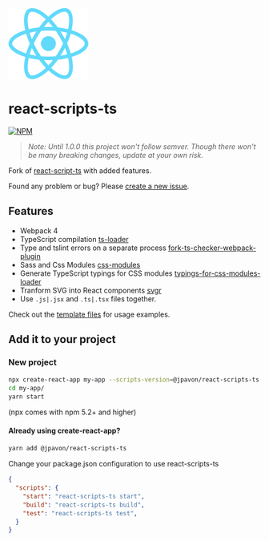 ![react-scripts-ts](template/src/logo.svg)

# react-scripts-ts

[![NPM](https://img.shields.io/npm/v/@jpavon/react-scripts-ts.svg)](https://www.npmjs.com/package/@jpavon/react-scripts-ts)

> *Note: Until 1.0.0 this project won't follow semver. Though there won't be many breaking changes, update at your own risk.*

Fork of [react-script-ts](https://github.com/wmonk/create-react-app-typescript) with added features.

Found any problem or bug? Please [create a new issue](https://github.com/jpavon/react-scripts-ts/issues).

## Features

- Webpack 4
- TypeScript compilation [ts-loader](https://github.com/TypeStrong/ts-loader)
- Type and tslint errors on a separate process [fork-ts-checker-webpack-plugin](https://github.com/Realytics/fork-ts-checker-webpack-plugin)
- Sass and Css Modules [css-modules](https://github.com/css-modules/css-modules)
- Generate TypeScript typings for CSS modules [typings-for-css-modules-loader](https://github.com/jpavon/typings-for-css-modules-loader)
- Tranform SVG into React components [svgr](https://github.com/smooth-code/svgr)
- Use `.js|.jsx` and `.ts|.tsx` files together.

Check out the [template files](template) for usage examples.

## Add it to your project

### New project

```bash
npx create-react-app my-app --scripts-version=@jpavon/react-scripts-ts
cd my-app/
yarn start
```
(npx comes with npm 5.2+ and higher)

#### Already using create-react-app?

```bash
yarn add @jpavon/react-scripts-ts
```

Change your package.json configuration to use react-scripts-ts

```json
{
  "scripts": {
    "start": "react-scripts-ts start",
    "build": "react-scripts-ts build",
    "test": "react-scripts-ts test",
  }
}
```
